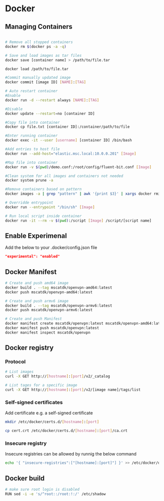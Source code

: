 # Docker

## Managing Containers

````bash

# Remove all stopped containers
docker rm $(docker ps -a -q)

# Save and load images as tar files
docker save [container name] > /path/to/file.tar

docker load /path/to/file.tar

#Commit manually updated image
docker commit [image ID] [NAME]:[TAG]

# Auto restart container
#Enable
docker run -d --restart always [NAME]:[TAG]

#Disable
docker update --restart=no [container ID]

#Copy file into container
docker cp file.txt [container ID]:/container/path/to/file

#Enter running container
docker exec -it --user [username] [container ID] /bin/bash

#Add entries to host file
docker run --add-host="elastic.msc.local:10.0.0.201" [Image]

#Map file into container
docker run -v $(pwd)/demo.conf:/root/config/fluent-bit.conf [Image]

#Clean system for all images and containers not needed
docker system prune -a

#Remove containers based on pattern
docker images -a | grep "pattern" | awk '{print $3}' | xargs docker rmi

# Overridde entrypoint
docker run --entrypoint "/bin/sh" [Image]

# Run local script inside container
docker run -it --rm -v $(pwd):/script [Image] /script/[script name]
````

## Enable Experimenal

Add the below to your .docker/config.json file

````json
"experimental": "enabled"
````

## Docker Manifest

````bash
# Create and push amd64 image
docker build . --tag mscatdk/openvpn-amd64:latest
docker push mscatdk/openvpn-amd64:latest

# Create and push armv6 image
docker build . --tag mscatdk/openvpn-armv6:latest
docker push mscatdk/openvpn-armv6:latest

# Create and push Manifest
docker manifest create mscatdk/openvpn:latest mscatdk/openvpn-amd64:latest mscatdk/openvpn-armv6:latest
docker manifest push mscatdk/openvpn:latest
docker manifest inspect mscatdk/openvpn
````

## Docker registry

### Protocol

````bash
# List images
curl -X GET http://[hostname]:[port]/v2/_catalog

# List tages for a specific image
curl -X GET http://[hostname]:[port]/v2/[image name]/tags/list
````

### Self-signed certificates

Add certificate e.g. a self-signed certificate

````bash
mkdir /etc/docker/certs.d/[hostname]:[port]

cp cert.crt /etc/docker/certs.d/[hostname]:[port]/ca.crt
````

### Insecure registry

Insecure registries can be allowed by runnig the below command

````bash
echo '{ "insecure-registries":["[hostname]:[port]"] }' >> /etc/docker/daemon.json
````

## Docker build

````bash
# make sure root login is disabled
RUN sed -i -e 's/^root::/root:!:/' /etc/shadow
````
